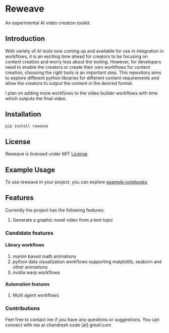 # Reweave
An experimental AI video creation toolkit. 


## Introduction
With variety of AI tools now coming up and available for use in integration in workflows, it is an exciting time ahead for  creators to be focusing on content creation and worry less about the tooling. However, for developers need to enable the creators or create their own workflows for content creation, choosing the right tools is an important step. This repository aims to explore different python libraries for different content requirements and allow the creators to output the content in the desired format.

I plan on adding more workflows to the video builder workflows with time which outputs the final video. 


## Installation

```bash
pip install reweave
```

## License
Reweave is licensed under MIT [License](https://github.com/chandreshkkhatri/reweave/blob/main/LICENSE)

## Example Usage
To use reweave in your project, you can explore [example notebooks](https://github.com/chandreshkkhatri/reweave/blob/main/notebooks/generate_graphical_story.ipynb)


## Features
Currently the project has the following features:
1. Generate a graphic novel video from a text topic

### Candidate features
#### Library workflows
1. manim based math animations
2. python data visualization workflows supporting matplotlib, seaborn and other animations
3. nvidia warp workflows

#### Automation features
1. Multi agent workflows

 ### Contributions
 Feel free to contact me if you have any questions or suggestions. You can connect with me at chandresh.code [at] gmail.com